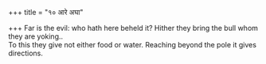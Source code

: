 +++
title = "१० आरे अघा"

+++
Far is the evil: who hath here beheld it? Hither they bring the bull whom they are yoking..  
     To this they give not either food or water. Reaching beyond the pole it gives directions.